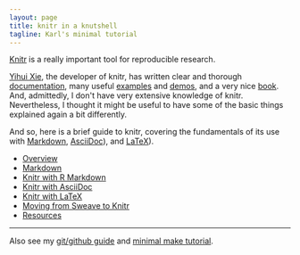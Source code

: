 ```yaml
---
layout: page
title: knitr in a knutshell
tagline: Karl's minimal tutorial
---
```


[Knitr](http://yihui.name/knitr/) is a really important tool for
reproducible research.

[Yihui Xie](http://yihui.name/), the developer of knitr, has written
clear and thorough [documentation](http://yihui.name/knitr/), many
useful
[examples](https://github.com/yihui/knitr/tree/master/vignettes) and
[demos](http://yihui.name/knitr/demos), and a very nice
[book](http://www.amazon.com/exec/obidos/ASIN/1482203537/7210-20).
And, admittedly, I don't have very extensive knowledge of knitr.
Nevertheless, I thought it might be useful to have some of the basic things
explained again a bit differently.

And so, here is a brief guide to knitr, covering the fundamentals of
its use with
[Markdown](http://daringfireball.net/projects/markdown/),
[AsciiDoc](http://www.methods.co.nz/asciidoc/)), and 
[LaTeX](http://www.latex-project.org)).

- [Overview](pages/overview.html)
- [Markdown](pages/markdown.html)
- [Knitr with R Markdown](pages/Rmarkdown.html)
- [Knitr with AsciiDoc](pages/asciidoc.html)
- [Knitr with LaTeX](pages/latex.html)
- [Moving from Sweave to Knitr](pages/sweave.html)
- [Resources](pages/resources.html)


---

Also see my
[git/github guide](http://kbroman.github.io/github_tutorial) and
[minimal make tutorial](http://kbroman.github.io/minimal_make).
